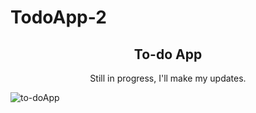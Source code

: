 # TodoApp-2
<h2 align="center">To-do App </h2>


<p align='center'>Still in progress, I'll make my updates. </p>

![to-doApp](https://user-images.githubusercontent.com/40963928/148431299-eeb117ee-f4b4-473e-99e3-8b5cc7734260.png)
